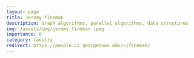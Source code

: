 ```yaml
---
layout: page
title: Jeremy Fineman
description: Graph algorithms, parallel algorithms, data structures
img: /assets/img/jeremy_fineman.jpeg
importance: 6
category: faculty
redirect: https://people.cs.georgetown.edu/~jfineman/
---
```

